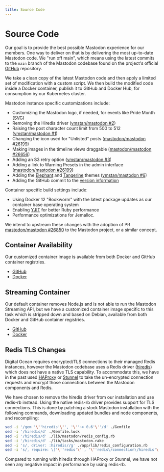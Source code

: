 ```yaml
---
title: Source Code
---
```


# Source Code

Our goal is to provide the best possible Mastodon experience for our members.
One way to deliver on that is by delivering the most up-to-date Mastodon code.
We  "run off main", which means using the latest commits to the `main` branch of the Mastodon codebase found on the project's official [GitHub](https://github.com/mastodon/mastodon) repository.

We take a clean copy of the latest Mastodon code and then apply a limited set of modification with a custom script.
We then build the modified code inside a Docker container, publish it to GitHub and Docker Hub, for consumption by our Kubernetes cluster.

Mastodon instance specific customizations include:

- Customizing the Mastodon logo, if needed, for events like Pride Month ([SVG](https://cdn.vmst.io/docs/masto-pride.zip))
- Removing the Hiredis driver ([vmstan/mastodon #2](https://github.com/vmstan/mastodon/pull/2))
- Raising the post character count limit from 500 to 512 ([vmstan/mastodon #1](https://github.com/vmstan/mastodon/pull/1))
- Changing the icon used for "Unlisted" posts ([mastodon/mastodon #26199](https://github.com/mastodon/mastodon/pull/26199))
- Making images in the timeline views draggable ([mastodon/mastodon #26656](https://github.com/mastodon/mastodon/pull/26656))
- Adding an S3 retry option ([vmstan/mastodon #3](https://github.com/vmstan/mastodon/pull/3))
- Adding a link to Warning Presets in the admin interface ([mastodon/mastodon #26199](https://github.com/mastodon/mastodon/pull/26199))
- Adding the [Elephant](/flings/elephant) and [Tangerine](/flings/tangerine) themes ([vmstan/mastodon #6](https://github.com/vmstan/mastodon/pull/6))
- Adding the GitHub commit to the [version information](/infrastructure/versions)

Container specific build settings include:

- Using Docker 12 "Bookworm" with the latest package updates as our container base operating system
- Enabling [YJIT](https://shopify.engineering/ruby-yjit-is-production-ready) for better Ruby performance
- Performance optimizations for Jemalloc.

We intend to upstream these changes with the adoption of PR [mastodon/mastodon #26850](https://github.com/mastodon/mastodon/pull/26850) to the Mastodon project, or a similar concept.

## Container Availability

Our customized container image is available from both Docker and GitHub container registries.

- [GitHub](https://github.com/users/vmstan/packages/container/package/mastodon)
- [Docker](https://hub.docker.com/r/vmstan/mastodon)

## Streaming Container

Our default container removes Node.js and is not able to run the Mastodon Streaming API, but we have a customized container image specific to this task which is stripped down and based on Debian, available from both Docker and GitHub container registries.

- [GitHub](https://github.com/users/vmstan/packages/container/package/mastodon-streaming)
- [Docker](https://hub.docker.com/r/vmstan/mastodon-streaming)

## Redis TLS Changes

Digital Ocean requires encrypted/TLS connections to their managed Redis instances, however the Mastodon codebase uses a Redis driver ([hiredis](https://github.com/redis/hiredis-rb)) which does not have a native TLS capability.
To accommodate this, we have in the past used [HAProxy](https://www.haproxy.org) or [Stunnel](https://www.stunnel.org) to take the un-encrypted connection requests and encrypt those connections between the Mastodon components and Redis.

We have chosen to remove the hiredis driver from our installation and use redis-rb instead.
Using the native redis-rb driver provides support for TLS connections.
This is done by patching a stock Mastodon installation with the following commands, downloading updated bundles and node components, and recompiling:

```bash
sed -i '/gem '\''hiredis'\'', '\''~> 0.6'\''/d' ./Gemfile
sed -i '/hiredis/d' ./Gemfile.lock
sed -i '/hiredis/d' ./lib/mastodon/redis_config.rb
sed -i '/hiredis/d' ./lib/tasks/mastodon.rake
sed -i 's/, driver: :hiredis//g' ./app/lib/redis_configuration.rb
sed -i 's/, require: \['\''redis'\'', '\''redis\/connection\/hiredis'\''\]//' ./Gemfile
```

Compared to running with hiredis through HAProxy or Stunnel, we have not seen any negative impact in performance by using redis-rb.
